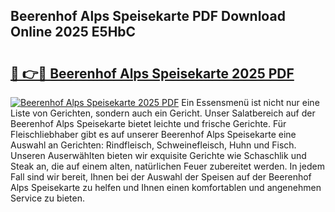 ## Beerenhof Alps Speisekarte PDF Download Online 2025 E5HbC

# <h2><a href="http://gcbj50.nevu.top/?p=Beerenhof+Alps+Speisekarte">🔗 👉🔴 Beerenhof Alps Speisekarte 2025 PDF</a></h2>

[![Beerenhof Alps Speisekarte 2025 PDF](https://i.imgur.com/dBaPXMq.png)](http://gcbj50.nevu.top/?p=Beerenhof+Alps+Speisekarte)
Ein Essensmenü ist nicht nur eine Liste von Gerichten, sondern auch ein Gericht. Unser Salatbereich auf der Beerenhof Alps Speisekarte bietet leichte und frische Gerichte. Für Fleischliebhaber gibt es auf unserer Beerenhof Alps Speisekarte eine Auswahl an Gerichten: Rindfleisch, Schweinefleisch, Huhn und Fisch. Unseren Auserwählten bieten wir exquisite Gerichte wie Schaschlik und Steak an, die auf einem alten, natürlichen Feuer zubereitet werden. In jedem Fall sind wir bereit, Ihnen bei der Auswahl der Speisen auf der Beerenhof Alps Speisekarte zu helfen und Ihnen einen komfortablen und angenehmen Service zu bieten.
